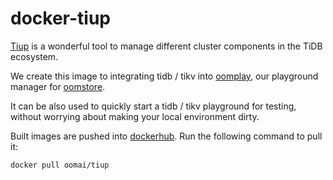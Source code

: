# docker-tiup

[Tiup](https://docs.pingcap.com/tidb/stable/tiup-documentation-guide) is a wonderful tool to manage different cluster components in the TiDB ecosystem.

We create this image to integrating tidb / tikv into [oomplay](https://github.com/oom-ai/oomplay), our playground manager for [oomstore](https://github.com/oom-ai/oomstore).

It can be also used to quickly start a tidb / tikv playground for testing, without worrying about making your local environment dirty.

Built images are pushed into [dockerhub](https://hub.docker.com/r/oomai/tiup/tags). Run the following command to pull it:

```
docker pull oomai/tiup
```
